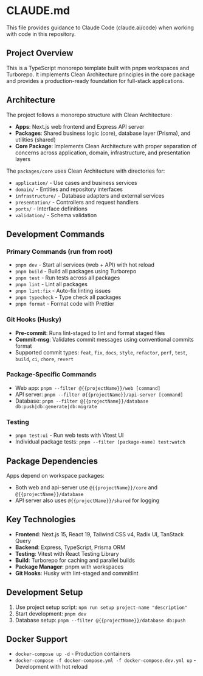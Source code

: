 # CLAUDE.md

This file provides guidance to Claude Code (claude.ai/code) when working with code in this repository.

## Project Overview

This is a TypeScript monorepo template built with pnpm workspaces and Turborepo. It implements Clean Architecture principles in the core package and provides a production-ready foundation for full-stack applications.

## Architecture

The project follows a monorepo structure with Clean Architecture:

- **Apps**: Next.js web frontend and Express API server
- **Packages**: Shared business logic (core), database layer (Prisma), and utilities (shared)
- **Core Package**: Implements Clean Architecture with proper separation of concerns across application, domain, infrastructure, and presentation layers

The `packages/core` uses Clean Architecture with directories for:
- `application/` - Use cases and business services
- `domain/` - Entities and repository interfaces  
- `infrastructure/` - Database adapters and external services
- `presentation/` - Controllers and request handlers
- `ports/` - Interface definitions
- `validation/` - Schema validation

## Development Commands

### Primary Commands (run from root)
- `pnpm dev` - Start all services (web + API) with hot reload
- `pnpm build` - Build all packages using Turborepo
- `pnpm test` - Run tests across all packages
- `pnpm lint` - Lint all packages
- `pnpm lint:fix` - Auto-fix linting issues
- `pnpm typecheck` - Type check all packages
- `pnpm format` - Format code with Prettier

### Git Hooks (Husky)
- **Pre-commit**: Runs lint-staged to lint and format staged files
- **Commit-msg**: Validates commit messages using conventional commits format
- Supported commit types: `feat`, `fix`, `docs`, `style`, `refactor`, `perf`, `test`, `build`, `ci`, `chore`, `revert`

### Package-Specific Commands
- Web app: `pnpm --filter @{{projectName}}/web [command]`
- API server: `pnpm --filter @{{projectName}}/api-server [command]`
- Database: `pnpm --filter @{{projectName}}/database db:push|db:generate|db:migrate`

### Testing
- `pnpm test:ui` - Run web tests with Vitest UI
- Individual package tests: `pnpm --filter [package-name] test:watch`

## Package Dependencies

Apps depend on workspace packages:
- Both web and api-server use `@{{projectName}}/core` and `@{{projectName}}/database`
- API server also uses `@{{projectName}}/shared` for logging

## Key Technologies

- **Frontend**: Next.js 15, React 19, Tailwind CSS v4, Radix UI, TanStack Query
- **Backend**: Express, TypeScript, Prisma ORM
- **Testing**: Vitest with React Testing Library
- **Build**: Turborepo for caching and parallel builds
- **Package Manager**: pnpm with workspaces
- **Git Hooks**: Husky with lint-staged and commitlint

## Development Setup

1. Use project setup script: `npm run setup project-name "description"`
2. Start development: `pnpm dev`
3. Database setup: `pnpm --filter @{{projectName}}/database db:push`

## Docker Support

- `docker-compose up -d` - Production containers
- `docker-compose -f docker-compose.yml -f docker-compose.dev.yml up` - Development with hot reload